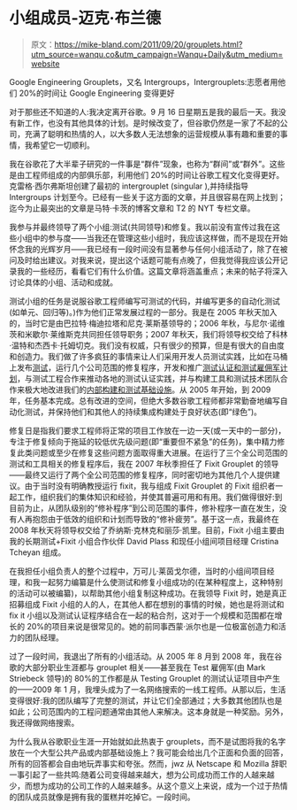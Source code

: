 # 小组成员-迈克·布兰德

> 原文：<https://mike-bland.com/2011/09/20/grouplets.html?utm_source=wanqu.co&utm_campaign=Wanqu+Daily&utm_medium=website>

Google Engineering Grouplets，又名 Intergroups，Intergrouplets:志愿者用他们 20%的时间让 Google Engineering 变得更好

对于那些还不知道的人:我决定离开谷歌。9 月 16 日星期五是我的最后一天。我没有新工作，也没有其他具体的计划。是时候改变了，但谷歌仍然是一家了不起的公司，充满了聪明和热情的人，以大多数人无法想象的运营规模从事有趣和重要的事情，我希望它一切顺利。

我在谷歌花了大半辈子研究的一件事是“群件”现象，也称为“群间”或“群外”。这些是由工程师组成的内部俱乐部，利用他们 20%的时间让谷歌工程文化变得更好。克雷格·西尔弗斯坦创建了最初的 intergrouplet (singular ),并持续指导 Intergroups 计划至今。已经有一些关于这方面的文章，并且很容易在网上找到；迄今为止最突出的文章是马特·卡茨的博客文章和 T2 的 NYT 专栏文章。

我参与并最终领导了两个小组:测试(共同领导)和修复。我以前没有宣传过我在这些小组中的参与度——当我还在管理这些小组时，我应该这样做，而不是现在开始怀念我的光辉岁月——我已经有一段时间没有显著参与任何小组活动了，除了在被问及时给出建议。对我来说，提出这个话题可能有点晚了，但我觉得我应该公开记录我的一些经历，看看它们有什么价值。这篇文章将涵盖重点；未来的帖子将深入讨论具体的小组、活动和成就。

测试小组的任务是说服谷歌工程师编写可测试的代码，并编写更多的自动化测试(如单元、回归等)。)作为他们正常发展过程的一部分。我是在 2005 年秋天加入的，当时它是由巴拉特·梅迪拉塔和尼克·莱斯基领导的；2006 年秋，与尼尔·诺维茨和米歇尔·莱维斯克共同担任领导职务；2007 年秋天，我们将领导权交给了科林·温特和杰西卡·托姆切克。我们没有权威，只有很少的预算，但是有很大的自由度和创造力。我们做了许多疯狂的事情来让人们采用开发人员测试实践，比如在马桶上发布[测试](http://googletesting.blogspot.com/search/label/TotT)，运行几个公司范围的修复程序，开发和推广[测试认证和测试雇佣军计划](http://agile2007.agilealliance.org/downloads/presentations/agile2007_mark.striebeck_713.pdf)，与测试工程合作来推动各地的测试认证实践，并与构建工具和测试技术团队合作来极大地改进我们的[内部构建和测试基础设施](http://google-engtools.blogspot.com/)。从 2005 年开始，到 2009 年，任务基本完成。总有改进的空间，但绝大多数谷歌工程师都非常勤奋地编写自动化测试，并保持他们和其他人的持续集成构建处于良好状态(即“绿色”)。

修复日是指我们要求工程师将正常的项目工作放在一边一天(或一天中的一部分)，专注于修复倾向于拖延的较低优先级问题(即“重要但不紧急”的任务)，集中精力修复此类问题或至少在修复这些问题方面取得重大进展。在运行了三个全公司范围的测试和工具相关的修复程序后，我在 2007 年秋季担任了 Fixit Grouplet 的领导——最终又运行了两个全公司范围的修复程序，同时密切地为其他几个人提供建议。由于当时没有明确教授运行 fixit，我与组成 Fixit Grouplet 的 Fixit 组织者一起工作，组织我们的集体知识和经验，并使其普遍可用和有用。我们做得很好:到目前为止，从团队级别的“修补程序”到公司范围的事件，修补程序一直在发生，没有人再抱怨由于低效的组织和计划而导致的“修补疲劳”。基于这一点，我最终在 2008 年秋天将领导权交给了乔纳斯·克林克和丽莎·凯里。目前，Fixit 小组主要由我的长期测试+Fixit 小组合作伙伴 David Plass 和现任小组间项目经理 Cristina Tcheyan 组成。

在我担任小组负责人的整个过程中，万可儿·莱茵戈尔德，当时的小组间项目经理，和我一起努力编纂是什么使测试和修复小组成功的(在某种程度上，这种特别的活动可以被编纂)，以帮助其他小组复制这种成功。在我领导 Fixit 时，她是真正招募组成 Fixit 小组的人的人，在其他人都在想别的事情的时候，她也是将测试和 fix it 小组以及测试认证程序结合在一起的粘合剂，这对于一个规模和范围都在增长的 20%的项目来说是很常见的。她的前同事西蒙·派尔也是一位极富创造力和活力的团队经理。

过了一段时间，我退出了所有的小组活动。从 2005 年 8 月到 2008 年，我在谷歌的大部分职业生涯都与 grouplet 相关——甚至我在 Test 雇佣军(由 Mark Striebeck 领导)的 80%的工作都是从 Testing Grouplet 的测试认证项目中产生的——2009 年 1 月，我埋头成为了一名网络搜索的一线工程师。从那以后，生活变得很好:我的团队编写了完整的测试，并让它们全部通过；大多数其他团队也是如此；公司范围内的工程问题通常由其他人来解决。这本身就是一种奖励。另外，我还得做网络搜索。

为什么我从谷歌职业生涯一开始就如此热衷于 grouplets，而不是试图将我的名字放在一个大型公共产品或内部基础设施上？我可能会给出几个正面和负面的回答，所有的回答都会自由地玩弄事实和夸张。然而，jwz 从 Netscape 和 Mozilla 辞职一事引起了一些共鸣:随着公司变得越来越大，想为公司成功而工作的人越来越少，而想为成功的公司工作的人越来越多。从这个意义上来说，成为一个过于热情的团队成员就像是拥有我的蛋糕并吃掉它。一段时间。